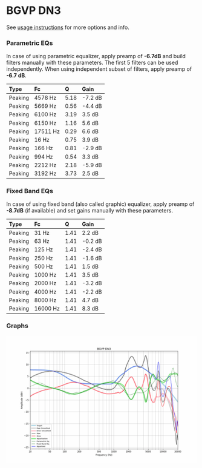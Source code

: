 # BGVP DN3
See [usage instructions](https://github.com/jaakkopasanen/AutoEq#usage) for more options and info.

### Parametric EQs
In case of using parametric equalizer, apply preamp of **-6.7dB** and build filters manually
with these parameters. The first 5 filters can be used independently.
When using independent subset of filters, apply preamp of **-6.7 dB**.

| Type    | Fc       |    Q | Gain    |
|:--------|:---------|:-----|:--------|
| Peaking | 4578 Hz  | 5.18 | -7.2 dB |
| Peaking | 5669 Hz  | 0.56 | -4.4 dB |
| Peaking | 6100 Hz  | 3.19 | 3.5 dB  |
| Peaking | 6150 Hz  | 1.16 | 5.6 dB  |
| Peaking | 17511 Hz | 0.29 | 6.6 dB  |
| Peaking | 16 Hz    | 0.75 | 3.9 dB  |
| Peaking | 166 Hz   | 0.81 | -2.9 dB |
| Peaking | 994 Hz   | 0.54 | 3.3 dB  |
| Peaking | 2212 Hz  | 2.18 | -5.9 dB |
| Peaking | 3192 Hz  | 3.73 | 2.5 dB  |

### Fixed Band EQs
In case of using fixed band (also called graphic) equalizer, apply preamp of **-8.7dB**
(if available) and set gains manually with these parameters.

| Type    | Fc       |    Q | Gain    |
|:--------|:---------|:-----|:--------|
| Peaking | 31 Hz    | 1.41 | 2.2 dB  |
| Peaking | 63 Hz    | 1.41 | -0.2 dB |
| Peaking | 125 Hz   | 1.41 | -2.4 dB |
| Peaking | 250 Hz   | 1.41 | -1.6 dB |
| Peaking | 500 Hz   | 1.41 | 1.5 dB  |
| Peaking | 1000 Hz  | 1.41 | 3.5 dB  |
| Peaking | 2000 Hz  | 1.41 | -3.2 dB |
| Peaking | 4000 Hz  | 1.41 | -2.2 dB |
| Peaking | 8000 Hz  | 1.41 | 4.7 dB  |
| Peaking | 16000 Hz | 1.41 | 8.3 dB  |

### Graphs
![](./BGVP%20DN3.png)